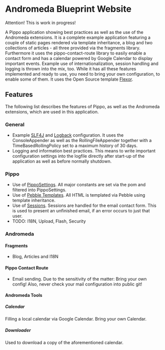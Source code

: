 Andromeda Blueprint Website
===========================

Attention! This is work in progress!

A Pippo application showing best practices as well as the use of the Andromeda extensions.
It is a complete example application featuring a couple of static pages rendered via template inheritance, a blog and two collections of articles - all three provided via the fragments library.
Furthermore it uses the pippo-contact-route library to easily enable a contact form and has a calendar powered by Google Calendar to display important events. Example use of internationalization, session handling and logging is thrown into the mix, too.
While it has all these features implemented and ready to use, you need to bring your own configuration, to enable some of them.
It uses the Open Source template [Flexor](https://bootstrapmade.com/flexor-free-multipurpose-bootstrap-template/).

## Features
The following list describes the features of Pippo, as well as the Andromeda extensions, which are used in this application.

### General
- Example [SLF4J](https://www.slf4j.org/) and [Logback](https://logback.qos.ch/) configuration. It uses the ConsoleAppender as well as the RollingFileAppender together with a TimeBasedRollingPolicy set to a maximum history of 30 days.
- Logging and information best practices. This means to write important configuration settings into the logfile directly after start-up of the application as well as before normally shutdown.

### Pippo
- Use of [PippoSettings](http://www.pippo.ro/doc/settings.html). All major constants are set via the pom and filtered into PippoSettings.
- Use of [Pebble Templates](http://www.pippo.ro/doc/templates/pebble.html). All HTML is templated via Pebble using template inheritance.
- Use of [Sessions](http://www.pippo.ro/doc/session.html). Sessions are handled for the email contact form. This is used to present an unfinished email, if an error occurs to just that user.
- TODO: I18N, Upload, Flash, Security

### Andromeda

#### Fragments
- Blog, Articles and I18N

#### Pippo Contact Route
- Email sending. Due to the sensitivity of the matter: Bring your own config! Also, never check your mail configuration into public git!

#### Andromeda Tools

##### Calendar
Filling a local calendar via Google Calendar. Bring your own Calendar.

##### Downloader
Used to download a copy of the aforementioned calendar.